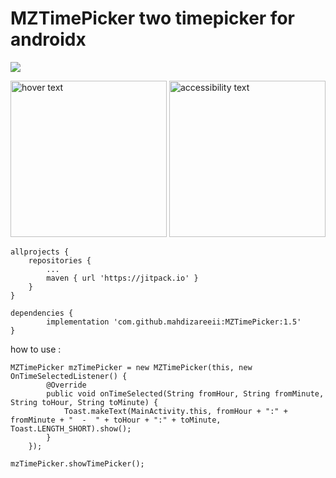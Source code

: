 # MZTimePicker two timepicker for androidx

[![](https://jitpack.io/v/mahdizareeii/MZTimePicker.svg)](https://jitpack.io/#mahdizareeii/MZTimePicker)

<p align="left">
  <img src="https://raw.githubusercontent.com/mahdizareeii/MZTimePicker/master/app/src/main/res/drawable/sc1.png" width="250" title="hover text">
  <img src="https://raw.githubusercontent.com/mahdizareeii/MZTimePicker/master/app/src/main/res/drawable/sc2.png" width="250" alt="accessibility text">
</p>


	allprojects {
		repositories {
			...
			maven { url 'https://jitpack.io' }
		}
	}

	dependencies {
	        implementation 'com.github.mahdizareeii:MZTimePicker:1.5'
	}
	
how to use :

    MZTimePicker mzTimePicker = new MZTimePicker(this, new OnTimeSelectedListener() {
            @Override
            public void onTimeSelected(String fromHour, String fromMinute, String toHour, String toMinute) {
                Toast.makeText(MainActivity.this, fromHour + ":" + fromMinute + "  -  " + toHour + ":" + toMinute, Toast.LENGTH_SHORT).show();
            }
        });
	
    mzTimePicker.showTimePicker();
